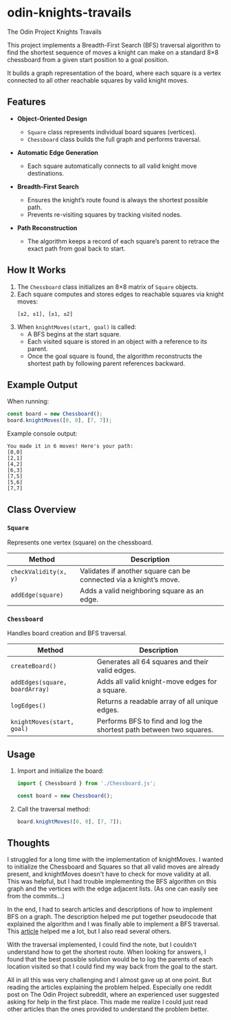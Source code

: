 # odin-knights-travails
The Odin Project Knights Travails

This project implements a Breadth-First Search (BFS) traversal algorithm to find the shortest sequence of moves a knight can make on a standard 8×8 chessboard from a given start position to a goal position.

It builds a graph representation of the board, where each square is a vertex connected to all other reachable squares by valid knight moves.

## Features

- **Object-Oriented Design**
  - `Square` class represents individual board squares (vertices).
  - `Chessboard` class builds the full graph and performs traversal.

- **Automatic Edge Generation**
  - Each square automatically connects to all valid knight move destinations.

- **Breadth-First Search**
  - Ensures the knight’s route found is always the shortest possible path.
  - Prevents re-visiting squares by tracking visited nodes.

- **Path Reconstruction**
  - The algorithm keeps a record of each square’s parent to retrace the exact path from goal back to start.

## How It Works

1. The `Chessboard` class initializes an 8×8 matrix of `Square` objects.  
2. Each square computes and stores edges to reachable squares via knight moves:
   ```
   [±2, ±1], [±1, ±2]
   ```
3. When `knightMoves(start, goal)` is called:
   - A BFS begins at the start square.
   - Each visited square is stored in an object with a reference to its parent.
   - Once the goal square is found, the algorithm reconstructs the shortest path by following parent references backward.

## Example Output

When running:
```js
const board = new Chessboard();
board.knightMoves([0, 0], [7, 7]);
```

Example console output:
```
You made it in 6 moves! Here's your path:
[0,0]
[2,1]
[4,2]
[6,3]
[7,5]
[5,6]
[7,7]
```

## Class Overview

### `Square`
Represents one vertex (square) on the chessboard.

| Method | Description |
|--------|--------------|
| `checkValidity(x, y)` | Validates if another square can be connected via a knight’s move. |
| `addEdge(square)` | Adds a valid neighboring square as an edge. |

### `Chessboard`
Handles board creation and BFS traversal.

| Method | Description |
|--------|--------------|
| `createBoard()` | Generates all 64 squares and their valid edges. |
| `addEdges(square, boardArray)` | Adds all valid knight-move edges for a square. |
| `logEdges()` | Returns a readable array of all unique edges. |
| `knightMoves(start, goal)` | Performs BFS to find and log the shortest path between two squares. |

## Usage

1. Import and initialize the board:
   ```js
   import { Chessboard } from './Chessboard.js';

   const board = new Chessboard();
   ```
2. Call the traversal method:
   ```js
   board.knightMoves([0, 0], [7, 7]);
   ```

## Thoughts

I struggled for a long time with the implementation of knightMoves. I wanted to initialize
the Chessboard and Squares so that all valid moves are already present, and knightMoves
doesn't have to check for move validity at all. This was helpful, but I had trouble 
implementing the BFS algorithm on this graph and the vertices with the edge adjacent lists.
(As one can easily see from the commits...)

In the end, I had to search articles and descriptions of how to implement BFS on a graph.
The description helped me put together pseudocode that explained the algorithm and I 
was finally able to implement a BFS traversal. This [article](https://www.geeksforgeeks.org/dsa/breadth-first-search-or-bfs-for-a-graph/) helped me a lot, but I also read several others.

With the traversal implemented, I could find the note, but I couldn't understand how to get the 
shortest route. When looking for answers, I found that the best possible solution would be to log 
the parents of each location visited so that I could find my way back from the goal to the start.

All in all this was very challenging and I almost gave up at one point. But reading the articles
explaining the problem helped. Especially one reddit post on The Odin Project subreddit, where an
experienced user suggested asking for help in the first place. This made me realize I could just
read other articles than the ones provided to understand the problem better. 